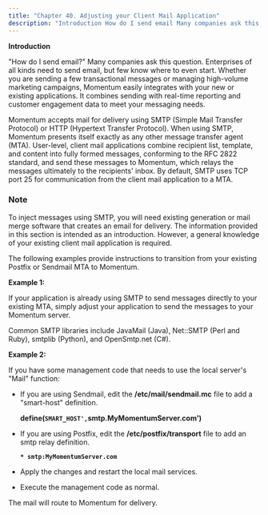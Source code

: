 ```yaml
---
title: "Chapter 40. Adjusting your Client Mail Application"
description: "Introduction How do I send email Many companies ask this question Enterprises of all kinds need to send email but few know where to even start Whether you are sending a few transactional messages or managing high volume marketing campaigns Momentum easily integrates with your new or existing applications It..."
---
```


**Introduction**

"How do I send email?" Many companies ask this question. Enterprises of all kinds need to send email, but few know where to even start. Whether you are sending a few transactional messages or managing high-volume marketing campaigns, Momentum easily integrates with your new or existing applications. It combines sending with real-time reporting and customer engagement data to meet your messaging needs.

Momentum accepts mail for delivery using SMTP (Simple Mail Transfer Protocol) or HTTP (Hypertext Transfer Protocol). When using SMTP, Momentum presents itself exactly as any other message transfer agent (MTA). User-level, client mail applications combine recipient list, template, and content into fully formed messages, conforming to the RFC 2822 standard, and send these messages to Momentum, which relays the messages ultimately to the recipients' inbox. By default, SMTP uses TCP port 25 for communication from the client mail application to a MTA.

### Note

To inject messages using SMTP, you will need existing generation or mail merge software that creates an email for delivery. The information provided in this section is intended as an introduction. However, a general knowledge of your existing client mail application is required.

The following examples provide instructions to transition from your existing Postfix or Sendmail MTA to Momentum.

**Example 1:** 

If your application is already using SMTP to send messages directly to your existing MTA, simply adjust your application to send the messages to your Momentum server.

Common SMTP libraries include JavaMail (Java), Net::SMTP (Perl and Ruby), smtplib (Python), and OpenSmtp.net (C#).

**Example 2:** 

If you have some management code that needs to use the local server's "Mail" function:

*   If you are using Sendmail, edit the **/etc/mail/sendmail.mc** file to add a "smart-host" definition.

    **define(`SMART_HOST',`smtp.MyMomentumServer.com')**

*   If you are using Postfix, edit the **/etc/postfix/transport** file to add an smtp relay definition.

    **`* smtp:MyMomentumServer.com`**                           

*   Apply the changes and restart the local mail services.

*   Execute the management code as normal.

The mail will route to Momentum for delivery.